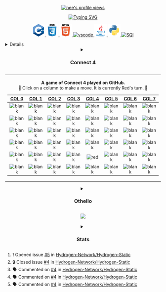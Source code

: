 <p align="center"> <a href="https://komarev.com/ghpvc/?username=neealdon3" target="_blank" rel="noreferrer"> <img src="https://komarev.com/ghpvc/?username=neealdon3" alt="nee's profile views" width="125" height="25" /> </a> </p>
<p align="center"> <a href="https://octoprofile.vercel.app/user?id=neealdon3"><img src="https://readme-typing-svg.herokuapp.com?font=Fira+Code&pause=1000&vCenter=true&center=true&width=435&lines=Hi%2C+I'm+Neealdon3%F0%9F%91%8B;I'm+a+wannabe+hacker+and+coder.;I+love+IT.;Press+for+more+info!" alt="Typing SVG" /></a> </p>
<p align="center"> <a href="https://www.w3schools.com/cpp/" target="_blank" rel="noreferrer"> <img src="https://raw.githubusercontent.com/devicons/devicon/master/icons/cplusplus/cplusplus-original.svg" alt="cplusplus" width="40" height="40" /> </a> <a href="https://www.w3schools.com/css/" target="_blank" rel="noreferrer"> <img src="https://raw.githubusercontent.com/devicons/devicon/master/icons/css3/css3-original-wordmark.svg" alt="css3" width="40" height="40" /> </a> <a href="https://www.w3.org/html/" target="_blank" rel="noreferrer"> <img src="https://raw.githubusercontent.com/devicons/devicon/master/icons/html5/html5-original-wordmark.svg" alt="html5" width="40" height="40" /> </a> <a href="https://code.visualstudio.com" target="_blank" rel="noreferrer"> <img src="https://cdn.svgporn.com/logos/visual-studio-code.svg" alt="vscode" width="40" height="40" /> </a> <a href="https://www.java.com" target="_blank" rel="noreferrer"> <img src="https://raw.githubusercontent.com/devicons/devicon/master/icons/java/java-original.svg" alt="java" width="40" height="40" /> </a> <a href="https://www.python.org" target="_blank" rel="noreferrer"> <img src="https://raw.githubusercontent.com/devicons/devicon/master/icons/python/python-original.svg" alt="python" width="40" height="40" /> </a> <a href="https://www.mysql.com/" target="_blank" rel="nereferrer"> <img src="https://www.mysql.com/common/logos/logo-mysql-170x115.png" alt="SQl" width="40" height="40" /> </a> </p>
<p></p>
<details><h1 align="center">Profile Games</h1></details>
<!-- CONNECT4 -->
<details align="center"><summary><h3>Connect 4</h3></summary></details>
<table align="center">
<tr></tr>
<tr><td>
<p align="center"><b>A game of Connect 4 played on GitHub.</b><br>🔴 Click on a column to make a move. It is currently Red's turn. 🔴</p><p>

| [COL 0](https://github.com/neealdon3/neealdon3/issues/new?title=Connect4:+0&body=Please+do+not+change+the+title.+Just+click+"Submit+new+issue".+You+do+not+need+to+do+anything+else.+%3AD) | [COL 1](https://github.com/neealdon3/neealdon3/issues/new?title=Connect4:+1&body=Please+do+not+change+the+title.+Just+click+"Submit+new+issue".+You+do+not+need+to+do+anything+else.+%3AD) | [COL 2](https://github.com/neealdon3/neealdon3/issues/new?title=Connect4:+2&body=Please+do+not+change+the+title.+Just+click+"Submit+new+issue".+You+do+not+need+to+do+anything+else.+%3AD) | [COL 3](https://github.com/neealdon3/neealdon3/issues/new?title=Connect4:+3&body=Please+do+not+change+the+title.+Just+click+"Submit+new+issue".+You+do+not+need+to+do+anything+else.+%3AD) | [COL 4](https://github.com/neealdon3/neealdon3/issues/new?title=Connect4:+4&body=Please+do+not+change+the+title.+Just+click+"Submit+new+issue".+You+do+not+need+to+do+anything+else.+%3AD) | [COL 5](https://github.com/neealdon3/neealdon3/issues/new?title=Connect4:+5&body=Please+do+not+change+the+title.+Just+click+"Submit+new+issue".+You+do+not+need+to+do+anything+else.+%3AD) | [COL 6](https://github.com/neealdon3/neealdon3/issues/new?title=Connect4:+6&body=Please+do+not+change+the+title.+Just+click+"Submit+new+issue".+You+do+not+need+to+do+anything+else.+%3AD) | [COL 7](https://github.com/neealdon3/neealdon3/issues/new?title=Connect4:+7&body=Please+do+not+change+the+title.+Just+click+"Submit+new+issue".+You+do+not+need+to+do+anything+else.+%3AD) |
| :-: | :-: | :-: | :-: | :-: | :-: | :-: | :-: |
| <img src="https://github.com/neealdon3/neealdon3/raw/master/games/common/blank.png" alt="blank" width="50px"> | <img src="https://github.com/neealdon3/neealdon3/raw/master/games/common/blank.png" alt="blank" width="50px"> | <img src="https://github.com/neealdon3/neealdon3/raw/master/games/common/blank.png" alt="blank" width="50px"> | <img src="https://github.com/neealdon3/neealdon3/raw/master/games/common/blank.png" alt="blank" width="50px"> | <img src="https://github.com/neealdon3/neealdon3/raw/master/games/common/blank.png" alt="blank" width="50px"> | <img src="https://github.com/neealdon3/neealdon3/raw/master/games/common/blank.png" alt="blank" width="50px"> | <img src="https://github.com/neealdon3/neealdon3/raw/master/games/common/blank.png" alt="blank" width="50px"> | <img src="https://github.com/neealdon3/neealdon3/raw/master/games/common/blank.png" alt="blank" width="50px"> |
| <img src="https://github.com/neealdon3/neealdon3/raw/master/games/common/blank.png" alt="blank" width="50px"> | <img src="https://github.com/neealdon3/neealdon3/raw/master/games/common/blank.png" alt="blank" width="50px"> | <img src="https://github.com/neealdon3/neealdon3/raw/master/games/common/blank.png" alt="blank" width="50px"> | <img src="https://github.com/neealdon3/neealdon3/raw/master/games/common/blank.png" alt="blank" width="50px"> | <img src="https://github.com/neealdon3/neealdon3/raw/master/games/common/blank.png" alt="blank" width="50px"> | <img src="https://github.com/neealdon3/neealdon3/raw/master/games/common/blank.png" alt="blank" width="50px"> | <img src="https://github.com/neealdon3/neealdon3/raw/master/games/common/blank.png" alt="blank" width="50px"> | <img src="https://github.com/neealdon3/neealdon3/raw/master/games/common/blank.png" alt="blank" width="50px"> |
| <img src="https://github.com/neealdon3/neealdon3/raw/master/games/common/blank.png" alt="blank" width="50px"> | <img src="https://github.com/neealdon3/neealdon3/raw/master/games/common/blank.png" alt="blank" width="50px"> | <img src="https://github.com/neealdon3/neealdon3/raw/master/games/common/blank.png" alt="blank" width="50px"> | <img src="https://github.com/neealdon3/neealdon3/raw/master/games/common/blank.png" alt="blank" width="50px"> | <img src="https://github.com/neealdon3/neealdon3/raw/master/games/common/blank.png" alt="blank" width="50px"> | <img src="https://github.com/neealdon3/neealdon3/raw/master/games/common/blank.png" alt="blank" width="50px"> | <img src="https://github.com/neealdon3/neealdon3/raw/master/games/common/blank.png" alt="blank" width="50px"> | <img src="https://github.com/neealdon3/neealdon3/raw/master/games/common/blank.png" alt="blank" width="50px"> |
| <img src="https://github.com/neealdon3/neealdon3/raw/master/games/common/blank.png" alt="blank" width="50px"> | <img src="https://github.com/neealdon3/neealdon3/raw/master/games/common/blank.png" alt="blank" width="50px"> | <img src="https://github.com/neealdon3/neealdon3/raw/master/games/common/blank.png" alt="blank" width="50px"> | <img src="https://github.com/neealdon3/neealdon3/raw/master/games/common/blank.png" alt="blank" width="50px"> | <img src="https://github.com/neealdon3/neealdon3/raw/master/games/common/blank.png" alt="blank" width="50px"> | <img src="https://github.com/neealdon3/neealdon3/raw/master/games/common/blank.png" alt="blank" width="50px"> | <img src="https://github.com/neealdon3/neealdon3/raw/master/games/common/blank.png" alt="blank" width="50px"> | <img src="https://github.com/neealdon3/neealdon3/raw/master/games/common/blank.png" alt="blank" width="50px"> |
| <img src="https://github.com/neealdon3/neealdon3/raw/master/games/common/blank.png" alt="blank" width="50px"> | <img src="https://github.com/neealdon3/neealdon3/raw/master/games/common/blank.png" alt="blank" width="50px"> | <img src="https://github.com/neealdon3/neealdon3/raw/master/games/common/blank.png" alt="blank" width="50px"> | <img src="https://github.com/neealdon3/neealdon3/raw/master/games/common/blank.png" alt="blank" width="50px"> | <img src="https://github.com/neealdon3/neealdon3/raw/master/games/common/blank.png" alt="red" width="50px"> | <img src="https://github.com/neealdon3/neealdon3/raw/master/games/common/blank.png" alt="blank" width="50px"> | <img src="https://github.com/neealdon3/neealdon3/raw/master/games/common/blank.png" alt="blank" width="50px"> | <img src="https://github.com/neealdon3/neealdon3/raw/master/games/common/blank.png" alt="blank" width="50px"> |
| <img src="https://github.com/neealdon3/neealdon3/raw/master/games/common/blank.png" alt="blank" width="50px"> | <img src="https://github.com/neealdon3/neealdon3/raw/master/games/common/blank.png" alt="blank" width="50px"> | <img src="https://github.com/neealdon3/neealdon3/raw/master/games/common/blank.png" alt="blank" width="50px"> | <img src="https://github.com/neealdon3/neealdon3/raw/master/games/common/blank.png" alt="blank" width="50px"> | <img src="https://github.com/neealdon3/neealdon3/raw/master/games/common/blank.png" alt="blank" width="50px"> | <img src="https://github.com/neealdon3/neealdon3/raw/master/games/common/blank.png" alt="blank" width="50px"> | <img src="https://github.com/neealdon3/neealdon3/raw/master/games/common/blank.png" alt="blank" width="50px"> | <img src="https://github.com/neealdon3/neealdon3/raw/master/games/common/blank.png" alt="blank" width="50px"> |

</td></tr>
</table>
</details>
<!-- CONNECT4 -->
<!-- OTHELLO -->
<details align="center"><summary><h3>Othello</h3></summary>
<table align="center">
<tr></tr>
<tr><td>
<p align="center"><b>A game of Othello played on GitHub.</b><br>Click on a white dot to make your move.<br>Blue has 11 pieces. Green has 8 pieces.<br>🟢 It is currently Green's turn. 🟢</p><p>

|  | A | B | C | D | E | F | G | H |
| :-: | :-: | :-: | :-: | :-: | :-: | :-: | :-: | :-: |
| 0 | <img src="https://github.com/neealdon3/neealdon3/raw/master/games/common/blank.png" alt="blank" width="50px"> | <img src="https://github.com/neealdon3/neealdon3/raw/master/games/common/blank.png" alt="blank" width="50px"> | <img src="https://github.com/neealdon3/neealdon3/raw/master/games/common/blank.png" alt="blank" width="50px"> | <img src="https://github.com/neealdon3/neealdon3/raw/master/games/common/blank.png" alt="blank" width="50px"> | <a href='https://github.com/neealdon3/neealdon3/issues/new?title=Othello:+E0&body=Please+do+not+change+the+title.+Just+click+"Submit+new+issue".+You+do+not+need+to+do+anything+else.+%3AD'><img src='https://github.com/neealdon3/neealdon3/raw/master/games/othello_data/marker.svg' alt='marker' width='50px'></a> | <a href='https://github.com/neealdon3/neealdon3/issues/new?title=Othello:+F0&body=Please+do+not+change+the+title.+Just+click+"Submit+new+issue".+You+do+not+need+to+do+anything+else.+%3AD'><img src='https://github.com/neealdon3/neealdon3/raw/master/games/othello_data/marker.svg' alt='marker' width='50px'></a> | <img src="https://github.com/neealdon3/neealdon3/raw/master/games/common/blank.png" alt="blank" width="50px"> | <img src="https://github.com/neealdon3/neealdon3/raw/master/games/common/blank.png" alt="blank" width="50px"> |
| 1 | <img src="https://github.com/neealdon3/neealdon3/raw/master/games/common/blank.png" alt="blank" width="50px"> | <img src="https://github.com/neealdon3/neealdon3/raw/master/games/common/blank.png" alt="blank" width="50px"> | <img src="https://github.com/neealdon3/neealdon3/raw/master/games/common/blank.png" alt="blank" width="50px"> | <img src="https://github.com/neealdon3/neealdon3/raw/master/games/othello_data/green.svg" alt="green" width="50px"> | <img src="https://github.com/neealdon3/neealdon3/raw/master/games/othello_data/blue.svg" alt="blue" width="50px"> | <a href='https://github.com/neealdon3/neealdon3/issues/new?title=Othello:+F1&body=Please+do+not+change+the+title.+Just+click+"Submit+new+issue".+You+do+not+need+to+do+anything+else.+%3AD'><img src='https://github.com/neealdon3/neealdon3/raw/master/games/othello_data/marker.svg' alt='marker' width='50px'></a> | <img src="https://github.com/neealdon3/neealdon3/raw/master/games/common/blank.png" alt="blank" width="50px"> | <img src="https://github.com/neealdon3/neealdon3/raw/master/games/common/blank.png" alt="blank" width="50px"> |
| 2 | <img src="https://github.com/neealdon3/neealdon3/raw/master/games/common/blank.png" alt="blank" width="50px"> | <img src="https://github.com/neealdon3/neealdon3/raw/master/games/common/blank.png" alt="blank" width="50px"> | <img src="https://github.com/neealdon3/neealdon3/raw/master/games/common/blank.png" alt="blank" width="50px"> | <img src="https://github.com/neealdon3/neealdon3/raw/master/games/othello_data/green.svg" alt="green" width="50px"> | <img src="https://github.com/neealdon3/neealdon3/raw/master/games/othello_data/blue.svg" alt="blue" width="50px"> | <a href='https://github.com/neealdon3/neealdon3/issues/new?title=Othello:+F2&body=Please+do+not+change+the+title.+Just+click+"Submit+new+issue".+You+do+not+need+to+do+anything+else.+%3AD'><img src='https://github.com/neealdon3/neealdon3/raw/master/games/othello_data/marker.svg' alt='marker' width='50px'></a> | <img src="https://github.com/neealdon3/neealdon3/raw/master/games/common/blank.png" alt="blank" width="50px"> | <img src="https://github.com/neealdon3/neealdon3/raw/master/games/common/blank.png" alt="blank" width="50px"> |
| 3 | <img src="https://github.com/neealdon3/neealdon3/raw/master/games/common/blank.png" alt="blank" width="50px"> | <a href='https://github.com/neealdon3/neealdon3/issues/new?title=Othello:+B3&body=Please+do+not+change+the+title.+Just+click+"Submit+new+issue".+You+do+not+need+to+do+anything+else.+%3AD'><img src='https://github.com/neealdon3/neealdon3/raw/master/games/othello_data/marker.svg' alt='marker' width='50px'></a> | <img src="https://github.com/neealdon3/neealdon3/raw/master/games/othello_data/green.svg" alt="green" width="50px"> | <img src="https://github.com/neealdon3/neealdon3/raw/master/games/othello_data/green.svg" alt="green" width="50px"> | <img src="https://github.com/neealdon3/neealdon3/raw/master/games/othello_data/blue.svg" alt="blue" width="50px"> | <img src="https://github.com/neealdon3/neealdon3/raw/master/games/othello_data/blue.svg" alt="blue" width="50px"> | <a href='https://github.com/neealdon3/neealdon3/issues/new?title=Othello:+G3&body=Please+do+not+change+the+title.+Just+click+"Submit+new+issue".+You+do+not+need+to+do+anything+else.+%3AD'><img src='https://github.com/neealdon3/neealdon3/raw/master/games/othello_data/marker.svg' alt='marker' width='50px'></a> | <img src="https://github.com/neealdon3/neealdon3/raw/master/games/common/blank.png" alt="blank" width="50px"> |
| 4 | <img src="https://github.com/neealdon3/neealdon3/raw/master/games/common/blank.png" alt="blank" width="50px"> | <a href='https://github.com/neealdon3/neealdon3/issues/new?title=Othello:+B4&body=Please+do+not+change+the+title.+Just+click+"Submit+new+issue".+You+do+not+need+to+do+anything+else.+%3AD'><img src='https://github.com/neealdon3/neealdon3/raw/master/games/othello_data/marker.svg' alt='marker' width='50px'></a> | <img src="https://github.com/neealdon3/neealdon3/raw/master/games/othello_data/blue.svg" alt="blue" width="50px"> | <img src="https://github.com/neealdon3/neealdon3/raw/master/games/othello_data/green.svg" alt="green" width="50px"> | <img src="https://github.com/neealdon3/neealdon3/raw/master/games/othello_data/blue.svg" alt="blue" width="50px"> | <a href='https://github.com/neealdon3/neealdon3/issues/new?title=Othello:+F4&body=Please+do+not+change+the+title.+Just+click+"Submit+new+issue".+You+do+not+need+to+do+anything+else.+%3AD'><img src='https://github.com/neealdon3/neealdon3/raw/master/games/othello_data/marker.svg' alt='marker' width='50px'></a> | <a href='https://github.com/neealdon3/neealdon3/issues/new?title=Othello:+G4&body=Please+do+not+change+the+title.+Just+click+"Submit+new+issue".+You+do+not+need+to+do+anything+else.+%3AD'><img src='https://github.com/neealdon3/neealdon3/raw/master/games/othello_data/marker.svg' alt='marker' width='50px'></a> | <img src="https://github.com/neealdon3/neealdon3/raw/master/games/common/blank.png" alt="blank" width="50px"> |
| 5 | <a href='https://github.com/neealdon3/neealdon3/issues/new?title=Othello:+A5&body=Please+do+not+change+the+title.+Just+click+"Submit+new+issue".+You+do+not+need+to+do+anything+else.+%3AD'><img src='https://github.com/neealdon3/neealdon3/raw/master/games/othello_data/marker.svg' alt='marker' width='50px'></a> | <img src="https://github.com/neealdon3/neealdon3/raw/master/games/othello_data/blue.svg" alt="blue" width="50px"> | <img src="https://github.com/neealdon3/neealdon3/raw/master/games/othello_data/green.svg" alt="green" width="50px"> | <img src="https://github.com/neealdon3/neealdon3/raw/master/games/othello_data/blue.svg" alt="blue" width="50px"> | <img src="https://github.com/neealdon3/neealdon3/raw/master/games/othello_data/blue.svg" alt="blue" width="50px"> | <img src="https://github.com/neealdon3/neealdon3/raw/master/games/othello_data/blue.svg" alt="blue" width="50px"> | <a href='https://github.com/neealdon3/neealdon3/issues/new?title=Othello:+G5&body=Please+do+not+change+the+title.+Just+click+"Submit+new+issue".+You+do+not+need+to+do+anything+else.+%3AD'><img src='https://github.com/neealdon3/neealdon3/raw/master/games/othello_data/marker.svg' alt='marker' width='50px'></a> | <img src="https://github.com/neealdon3/neealdon3/raw/master/games/common/blank.png" alt="blank" width="50px"> |
| 6 | <a href='https://github.com/neealdon3/neealdon3/issues/new?title=Othello:+A6&body=Please+do+not+change+the+title.+Just+click+"Submit+new+issue".+You+do+not+need+to+do+anything+else.+%3AD'><img src='https://github.com/neealdon3/neealdon3/raw/master/games/othello_data/marker.svg' alt='marker' width='50px'></a> | <img src="https://github.com/neealdon3/neealdon3/raw/master/games/othello_data/green.svg" alt="green" width="50px"> | <img src="https://github.com/neealdon3/neealdon3/raw/master/games/othello_data/blue.svg" alt="blue" width="50px"> | <a href='https://github.com/neealdon3/neealdon3/issues/new?title=Othello:+D6&body=Please+do+not+change+the+title.+Just+click+"Submit+new+issue".+You+do+not+need+to+do+anything+else.+%3AD'><img src='https://github.com/neealdon3/neealdon3/raw/master/games/othello_data/marker.svg' alt='marker' width='50px'></a> | <img src="https://github.com/neealdon3/neealdon3/raw/master/games/othello_data/green.svg" alt="green" width="50px"> | <a href='https://github.com/neealdon3/neealdon3/issues/new?title=Othello:+F6&body=Please+do+not+change+the+title.+Just+click+"Submit+new+issue".+You+do+not+need+to+do+anything+else.+%3AD'><img src='https://github.com/neealdon3/neealdon3/raw/master/games/othello_data/marker.svg' alt='marker' width='50px'></a> | <a href='https://github.com/neealdon3/neealdon3/issues/new?title=Othello:+G6&body=Please+do+not+change+the+title.+Just+click+"Submit+new+issue".+You+do+not+need+to+do+anything+else.+%3AD'><img src='https://github.com/neealdon3/neealdon3/raw/master/games/othello_data/marker.svg' alt='marker' width='50px'></a> | <img src="https://github.com/neealdon3/neealdon3/raw/master/games/common/blank.png" alt="blank" width="50px"> |
| 7 | <img src="https://github.com/neealdon3/neealdon3/raw/master/games/common/blank.png" alt="blank" width="50px"> | <img src="https://github.com/neealdon3/neealdon3/raw/master/games/common/blank.png" alt="blank" width="50px"> | <a href='https://github.com/neealdon3/neealdon3/issues/new?title=Othello:+C7&body=Please+do+not+change+the+title.+Just+click+"Submit+new+issue".+You+do+not+need+to+do+anything+else.+%3AD'><img src='https://github.com/neealdon3/neealdon3/raw/master/games/othello_data/marker.svg' alt='marker' width='50px'></a> | <img src="https://github.com/neealdon3/neealdon3/raw/master/games/common/blank.png" alt="blank" width="50px"> | <img src="https://github.com/neealdon3/neealdon3/raw/master/games/common/blank.png" alt="blank" width="50px"> | <img src="https://github.com/neealdon3/neealdon3/raw/master/games/common/blank.png" alt="blank" width="50px"> | <img src="https://github.com/neealdon3/neealdon3/raw/master/games/common/blank.png" alt="blank" width="50px"> | <img src="https://github.com/neealdon3/neealdon3/raw/master/games/common/blank.png" alt="blank" width="50px"> |


</td></tr>
</table>
</details></details>

<p align="center"> <a href="https://discord.gg/Y3Amtwk27U"  ><img src="https://invidget.switchblade.xyz/Y3Amtwk27U"></img></a> </p>
<details align="center"><summary><h3>Stats</h3></summary>
<p align="center"> <img src="https://github-readme-stats.vercel.app/api/top-langs?username=neealdon3&show_icons=true&locale=en&layout=compact" alt="neealdon3" /></p>
<p align="center">
<img align="center" src="/github-metrics.svg">
</p>
</details>

<!--START_SECTION:activity-->
1. ❗ Opened issue [#5](https://github.com/Hydrogen-Network/Hydrogen-Static/issues/5) in [Hydrogen-Network/Hydrogen-Static](https://github.com/Hydrogen-Network/Hydrogen-Static)
2. 🔒 Closed issue [#4](https://github.com/Hydrogen-Network/Hydrogen-Static/issues/4) in [Hydrogen-Network/Hydrogen-Static](https://github.com/Hydrogen-Network/Hydrogen-Static)
3. 🗣 Commented on [#4](https://github.com/Hydrogen-Network/Hydrogen-Static/issues/4#issuecomment-1769786269) in [Hydrogen-Network/Hydrogen-Static](https://github.com/Hydrogen-Network/Hydrogen-Static)
4. 🗣 Commented on [#4](https://github.com/Hydrogen-Network/Hydrogen-Static/issues/4#issuecomment-1769784668) in [Hydrogen-Network/Hydrogen-Static](https://github.com/Hydrogen-Network/Hydrogen-Static)
5. 🗣 Commented on [#4](https://github.com/Hydrogen-Network/Hydrogen-Static/issues/4#issuecomment-1769541291) in [Hydrogen-Network/Hydrogen-Static](https://github.com/Hydrogen-Network/Hydrogen-Static)
<!--END_SECTION:activity-->
